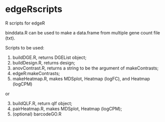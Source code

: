 # edgeRscripts
R scripts for edgeR

binddata.R can be used to make a data.frame from multiple gene count file (txt).

Scripts to be used:
1. buildDGE.R, returns DGEList object;
2. buildDesign.R, returns design;
3. anovContrast.R, returns a string to be the argument of makeContrasts;
4. edgeR:makeContrasts;
5. makeHeatmap.R, makes MDSplot, Heatmap (logFC), and Heatmap (logCPM)

or

3. buildQLF.R, return qlf object;
4. pairHeatmap.R, makes MDSplot, Heatmap (logCPM);
5. (optional) barcodeGO.R

